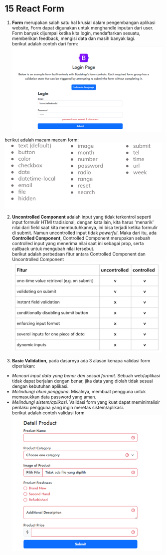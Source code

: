 # 15 React Form

1. **Form** merupakan salah satu hal krusial dalam pengembangan aplikasi website, Form dapat digunakan untuk menghandle inputan dari user. Form banyak dijumpai ketika kita login, mendaftarkan sesuatu, memberikan feedback, mengisi data dan masih banyak lagi. <br/> berikut adalah contoh dari form:<br/>
   ![contoh form](./screenshot/form-login.png)

berikut adalah macam macam form: <br/>
![macam form](./screenshot/macam-form.png)

2. **Uncontrolled Component** adalah input yang tidak terkontrol seperti input formulir HTMl tradisional, dengan kata lain, kita harus 'menarik' nilai dari field saat kita membutuhkannya, ini bisa terjadi ketika formulir di submit. Namun uncontrolled input tidak _powerful_. Maka dari itu, ada **Controlled Component**, Controlled Component merupakan sebuah controlled input yang menerima nilai saat ini sebagai prop, serta callback untuk mengubah nilai tersebut. <br/> berikut adalah perbedaan fitur antara Controlled Component dan Uncontrolled Component <br/>
   ![UC vs CC](./screenshot/UC-vs-CC.png)

3. **Basic Validation**, pada dasarnya ada 3 alasan kenapa validasi form diperlukan:

- _Mencari input data yang benar dan sesuai format_. Sebuah web/aplikasi tidak dapat berjalan dengan benar, jika data yang diolah tidak sesuai dengan kebutuhan aplikasi.
- _Melindungi akun pengguna_. Misalnya, membuat pengguna untuk memasukkan data password yang aman.
- _Melindungi sistem/aplikasi_. Validasi form yang kuat dapat meminimalisir perilaku pengguna yang ingin meretas sistem/aplikasi. <br/>
  berikut adalah contoh validasi form<br/>
  ![validation](./screenshot/validation-detail-product.png)
